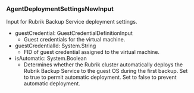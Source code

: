### AgentDeploymentSettingsNewInput
Input for Rubrik Backup Service deployment settings.

- guestCredential: GuestCredentialDefinitionInput
  - Guest credentials for the virtual machine.
- guestCredentialId: System.String
  - FID of guest credential assigned to the virtual machine.
- isAutomatic: System.Boolean
  - Determines whether the Rubrik cluster automatically deploys the Rubrik Backup Service to the guest OS during the first backup. Set to true to permit automatic deployment. Set to false to prevent automatic deployment.
